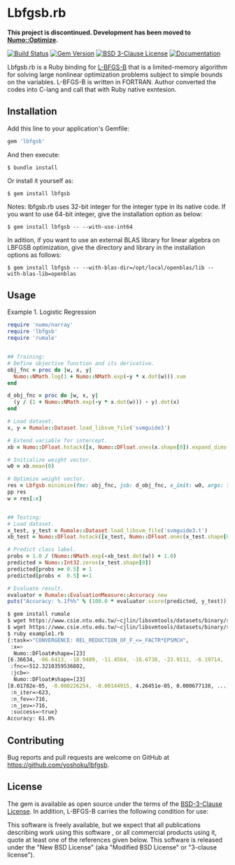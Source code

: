 # Lbfgsb.rb

**This project is discontinued. Development has been moved to [Numo::Optimize](https://github.com/yoshoku/numo-optimize).**

[![Build Status](https://github.com/yoshoku/lbfgsb.rb/workflows/build/badge.svg)](https://github.com/yoshoku/lbfgsb.rb/actions?query=workflow%3Abuild)
[![Gem Version](https://badge.fury.io/rb/lbfgsb.svg)](https://badge.fury.io/rb/lbfgsb)
[![BSD 3-Clause License](https://img.shields.io/badge/License-BSD%203--Clause-orange.svg)](https://github.com/yoshoku/suika/blob/main/LICENSE.txt)
[![Documentation](https://img.shields.io/badge/api-reference-blue.svg)](https://yoshoku.github.io/lbfgsb.rb/doc/)

Lbfgsb.rb is a Ruby binding for [L-BFGS-B](https://users.iems.northwestern.edu/~nocedal/lbfgsb.html)
that is a limited-memory algorithm for solving large nonlinear optimization problems
subject to simple bounds on the variables.
L-BFGS-B is written in FORTRAN. Author converted the codes into C-lang
and call that with Ruby native exntesion.

## Installation

Add this line to your application's Gemfile:

```ruby
gem 'lbfgsb'
```

And then execute:

    $ bundle install

Or install it yourself as:

    $ gem install lbfgsb

Notes: lbfgsb.rb uses 32-bit integer for the integer type in its native code.
If you want to use 64-bit integer, give the installation option as below:

```
$ gem install lbfgsb -- --with-use-int64
```

In adition, if you want to use an external BLAS library for linear algebra on LBFGSB optimization,
give the directory and library in the installation options as follows:

```
$ gem install lbfgsb -- --with-blas-dir=/opt/local/openblas/lib --with-blas-lib=openblas
```

## Usage
Example 1. Logistic Regression

```ruby
require 'numo/narray'
require 'lbfgsb'
require 'rumale'


## Training:
# Define objective function and its derivative.
obj_fnc = proc do |w, x, y|
  Numo::NMath.log(1 + Numo::NMath.exp(-y * x.dot(w))).sum
end

d_obj_fnc = proc do |w, x, y|
  (y / (1 + Numo::NMath.exp(-y * x.dot(w))) - y).dot(x)
end

# Load dataset.
x, y = Rumale::Dataset.load_libsvm_file('svmguide3')

# Extend variable for intercept.
xb = Numo::DFloat.hstack([x, Numo::DFloat.ones(x.shape[0]).expand_dims(1)])

# Initialize weight vector.
w0 = xb.mean(0)

# Optimize weight vector.
res = Lbfgsb.minimize(fnc: obj_fnc, jcb: d_obj_fnc, x_init: w0, args: [xb, y])
pp res
w = res[:x]


## Testing:
# Load dataset.
x_test, y_test = Rumale::Dataset.load_libsvm_file('svmguide3.t')
xb_test = Numo::DFloat.hstack([x_test, Numo::DFloat.ones(x_test.shape[0]).expand_dims(1)])

# Predict class label.
probs = 1.0 / (Numo::NMath.exp(-xb_test.dot(w)) + 1.0)
predicted = Numo::Int32.zeros(x_test.shape[0])
predicted[probs >= 0.5] = 1
predicted[probs <  0.5] =-1

# Evaluate result.
evaluator = Rumale::EvaluationMeasure::Accuracy.new
puts("Accuracy: %.1f%%" % (100.0 * evaluator.score(predicted, y_test)))
```

```sh
$ gem install rumale
$ wget https://www.csie.ntu.edu.tw/~cjlin/libsvmtools/datasets/binary/svmguide3
$ wget https://www.csie.ntu.edu.tw/~cjlin/libsvmtools/datasets/binary/svmguide3.t
$ ruby example1.rb
{:task=>"CONVERGENCE: REL_REDUCTION_OF_F_<=_FACTR*EPSMCH",
 :x=>
  Numo::DFloat#shape=[23]
[6.36634, -86.6413, -18.9489, -11.4564, -16.6738, -23.9111, -6.19714, ...],
 :fnc=>512.3210359536802,
 :jcb=>
  Numo::DFloat#shape=[23]
[8.01782e-05, -0.000226254, -0.00144915, 4.26451e-05, 0.000677138, ...],
 :n_iter=>623,
 :n_fev=>716,
 :n_jev=>716,
 :success=>true}
Accuracy: 61.0%
```

## Contributing

Bug reports and pull requests are welcome on GitHub at https://github.com/yoshoku/lbfgsb.

## License

The gem is available as open source under the terms of the [BSD-3-Clause License](https://opensource.org/licenses/BSD-3-Clause).
In addition, L-BFGS-B carries the following condition for use:

This software is freely available, but we expect that all publications describing  work using this software ,
or all commercial products using it, quote at least one of the references given below.
This software is released under the "New BSD License" (aka "Modified BSD License" or "3-clause license").
